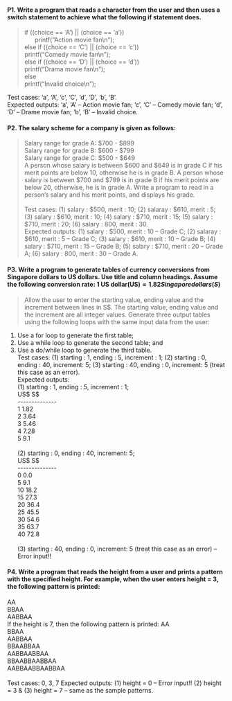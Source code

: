 #### P1. Write a program that reads a character from the user and then uses a switch statement to achieve what the following if statement does.  
> if  ((choice == ‘A’)  || (choice == ‘a’))<br />
&nbsp;&nbsp;&nbsp;&nbsp;&nbsp;&nbsp;printf(“Action movie fan\n”);<br />
else if  ((choice == ‘C’)  || (choice == ‘c’))<br />
printf(“Comedy movie fan\n”);<br />
else if  ((choice == ‘D’)  || (choice == ‘d’))<br />
printf(“Drama movie fan\n”);<br />
else<br />
printf(“Invalid choice\n”);<br />
                    
Test cases: ‘a’, ‘A’, ‘c’, ‘C’, ‘d’, ‘D’, ‘b’, ‘B’.<br />
Expected outputs: ‘a’, ‘A’ – Action movie fan; ‘c’, ‘C’ – Comedy movie fan; ‘d’, ‘D’ – Drame movie fan; ‘b’, ‘B’ – Invalid choice.<br />

#### P2. The salary scheme for a company is given as follows:
> Salary range for grade A: $700 - $899 <br />
Salary range for grade B: $600 - $799 <br />
Salary range for grade C: $500 - $649 <br />
A person whose salary is between $600 and $649 is in grade C if his merit points are below 10, otherwise he is in grade B. A person whose salary is between $700 and $799 is in grade B if his merit points are below 20, otherwise, he is in grade A. Write a program to read in a person’s salary and his merit points, and displays his grade.<br /><br />
Test cases: (1) salary : $500, merit : 10; (2) salaray : $610, merit : 5; (3) salary : $610, merit : 10; (4) salary : $710, merit : 15; (5) salary : $710, merit : 20; (6) salary : 800, merit : 30.<br />
Expected outputs: (1) salary : $500, merit : 10 – Grade C; (2) salaray : $610, merit : 5 – Grade C; (3) salary : $610, merit : 10 – Grade B; (4) salary : $710, merit : 15 – Grade B; (5) salary : $710, merit : 20 – Grade A; (6) salary : 800, merit : 30 – Grade A.<br />

#### P3. Write a program to generate tables of currency conversions from Singapore dollars to US dollars. Use title and column headings. Assume the following conversion rate: 1 US dollar(US$) = 1.82 Singapore dollars (S$)
> Allow the user to enter the starting value, ending value and the increment between lines in S$. The starting value, ending value and the increment are all integer values. Generate three output tables using the following loops with the same input data from the user:<br />
1. Use a for loop to generate the first table;<br />
2. Use a while loop to generate the second table; and<br />
3. Use a do/while loop to generate the third table.<br />
Test cases: (1) starting : 1, ending : 5, increment : 1; (2) starting : 0, ending : 40, increment: 5; (3)
starting : 40, ending : 0, increment: 5 (treat this case as an error).<br />
Expected outputs:<br />
(1) starting : 1, ending : 5, increment : 1; <br />
US$         S$ <br />
-------------- <br />
1 1.82<br />
2 3.64<br />
3 5.46<br />
4 7.28<br />
5 9.1<br /><br />
(2) starting : 0, ending : 40, increment: 5;<br />
 US$      S$<br />
 --------------<br />
 0        0.0<br />
 5        9.1<br />
 10       18.2<br />
 15       27.3<br />
 20       36.4<br />
 25       45.5<br />
 30       54.6<br />
 35       63.7<br />
 40       72.8<br /><br />
(3) starting : 40, ending : 0, increment: 5 (treat this case as an error) – Error input!!<br />

#### P4. Write a program that reads the height from a user and prints a pattern with the specified height. For example, when the user enters height = 3, the following pattern is printed:
AA <br />
BBAA <br />
AABBAA <br />
If the height is 7, then the following pattern is printed:
AA<br />
BBAA<br />
AABBAA<br />
BBAABBAA <br />
AABBAABBAA <br />
BBAABBAABBAA <br />
AABBAABBAABBAA<br /><br />
Test cases: 0, 3, 7
Expected outputs: (1) height = 0 – Error input!! (2) height = 3 & (3) height = 7 – same as the sample patterns.
